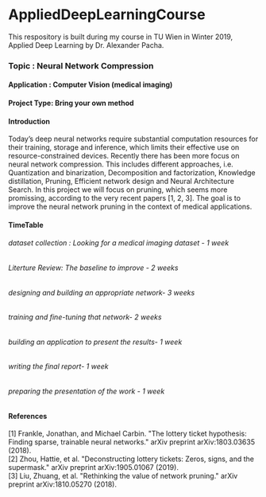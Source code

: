 # AppliedDeepLearningCourse
This respository is built during my course in TU Wien in Winter 2019, Applied Deep Learning by Dr. Alexander Pacha.
### Topic : Neural Network Compression
#### Application : Computer Vision (medical imaging)
#### Project Type: Bring your own method
#### Introduction
Today’s deep neural networks require substantial computation resources for their training, storage and inference, which
limits their effective use on resource-constrained devices. Recently there has been more focus on neural network compression. This includes different approaches, i.e. Quantization and binarization, Decomposition and factorization, Knowledge distillation, Pruning, Efficient network design and Neural Architecture Search. In this project we will focus on pruning, which seems more promissing, according to the very recent papers [1, 2, 3]. The goal is to improve the neural network pruning in the context of medical applications. 
#### TimeTable
###### dataset collection : Looking for a medical imaging dataset - 1 week
###### Literture Review: The baseline to improve - 2 weeks
###### designing and building an appropriate network- 3 weeks
###### training and fine-tuning that network- 2 weeks
###### building an application to present the results- 1 week
###### writing the final report- 1 week 
###### preparing the presentation of the work - 1 week

#### References
[1] Frankle, Jonathan, and Michael Carbin. "The lottery ticket hypothesis: Finding sparse, trainable neural networks." arXiv preprint arXiv:1803.03635 (2018).<br/>
[2] Zhou, Hattie, et al. "Deconstructing lottery tickets: Zeros, signs, and the supermask." arXiv preprint arXiv:1905.01067 (2019).<br/>
[3] Liu, Zhuang, et al. "Rethinking the value of network pruning." arXiv preprint arXiv:1810.05270 (2018).<br/>
